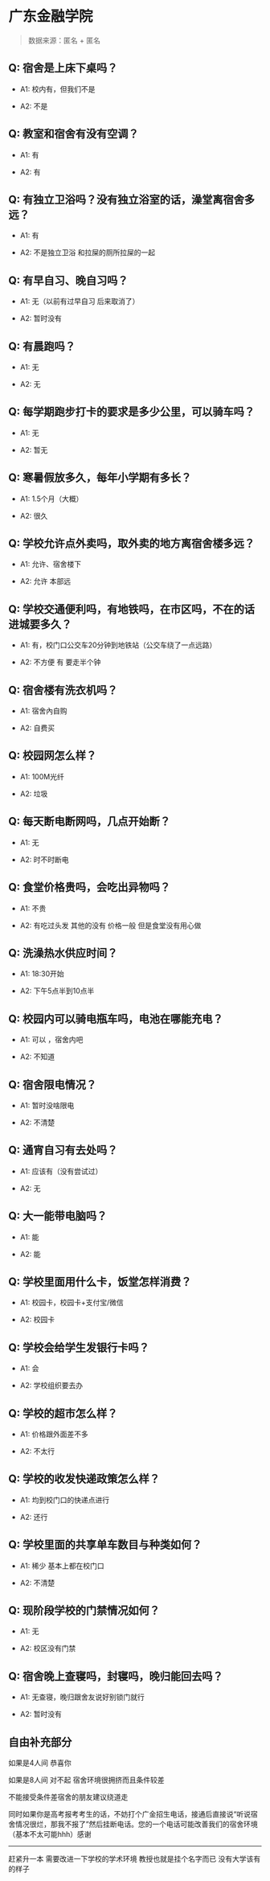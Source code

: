 # 广东金融学院

> 数据来源：匿名 + 匿名

## Q: 宿舍是上床下桌吗？

- A1: 校内有，但我们不是

- A2: 不是

## Q: 教室和宿舍有没有空调？

- A1: 有

- A2: 有

## Q: 有独立卫浴吗？没有独立浴室的话，澡堂离宿舍多远？

- A1: 有

- A2: 不是独立卫浴 和拉屎的厕所拉屎的一起

## Q: 有早自习、晚自习吗？

- A1: 无（以前有过早自习 后来取消了）

- A2: 暂时没有

## Q: 有晨跑吗？

- A1: 无

- A2: 无

## Q: 每学期跑步打卡的要求是多少公里，可以骑车吗？

- A1: 无

- A2: 暂无

## Q: 寒暑假放多久，每年小学期有多长？

- A1: 1.5个月（大概）

- A2: 很久

## Q: 学校允许点外卖吗，取外卖的地方离宿舍楼多远？

- A1: 允许、宿舍楼下

- A2: 允许 本部远

## Q: 学校交通便利吗，有地铁吗，在市区吗，不在的话进城要多久？

- A1: 有，校门口公交车20分钟到地铁站（公交车绕了一点远路）

- A2: 不方便 有 要走半个钟

## Q: 宿舍楼有洗衣机吗？

- A1: 宿舍內自购

- A2: 自费买

## Q: 校园网怎么样？

- A1: 100M光纤

- A2: 垃圾

## Q: 每天断电断网吗，几点开始断？

- A1: 无

- A2: 时不时断电

## Q: 食堂价格贵吗，会吃出异物吗？

- A1: 不贵

- A2: 有吃过头发 其他的没有 价格一般 但是食堂没有用心做

## Q: 洗澡热水供应时间？

- A1: 18:30开始

- A2: 下午5点半到10点半

## Q: 校园内可以骑电瓶车吗，电池在哪能充电？

- A1: 可以 ，宿舍内吧

- A2: 不知道

## Q: 宿舍限电情况？

- A1: 暂时没啥限电

- A2: 不清楚

## Q: 通宵自习有去处吗？

- A1: 应该有（没有尝试过）

- A2: 无

## Q: 大一能带电脑吗？

- A1: 能

- A2: 能

## Q: 学校里面用什么卡，饭堂怎样消费？

- A1: 校园卡，校园卡+支付宝/微信

- A2: 校园卡

## Q: 学校会给学生发银行卡吗？

- A1: 会

- A2: 学校组织要去办

## Q: 学校的超市怎么样？

- A1: 价格跟外面差不多

- A2: 不太行

## Q: 学校的收发快递政策怎么样？

- A1: 均到校门口的快递点进行

- A2: 还行

## Q: 学校里面的共享单车数目与种类如何？

- A1: 稀少 基本上都在校门口

- A2: 不清楚

## Q: 现阶段学校的门禁情况如何？

- A1: 无

- A2: 校区没有门禁

## Q: 宿舍晚上查寝吗，封寝吗，晚归能回去吗？

- A1: 无查寝，晚归跟舍友说好别锁门就行

- A2: 暂时没有

## 自由补充部分

如果是4人间 恭喜你

如果是8人间 对不起 宿舍环境很拥挤而且条件较差

不能接受条件差宿舍的朋友建议绕道走

同时如果你是高考报考考生的话，不妨打个广金招生电话，接通后直接说“听说宿舍情况很烂，那我不报了”然后挂断电话。您的一个电话可能改善我们的宿舍环境（基本不太可能hhh）感谢

***

赶紧升一本 需要改进一下学校的学术环境 教授也就是挂个名字而已 没有大学该有的样子